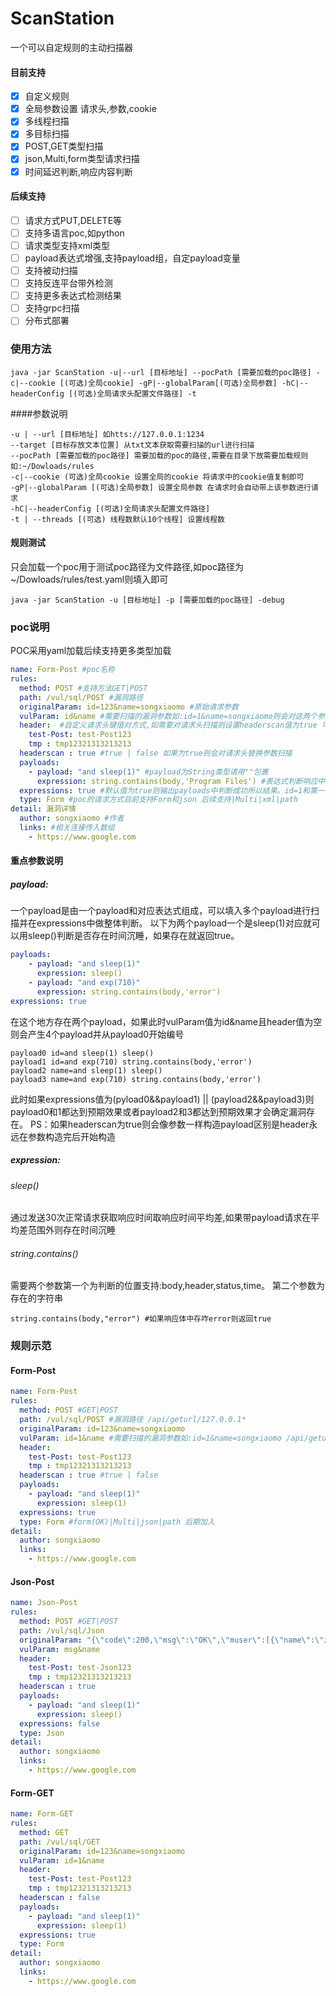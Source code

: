 # ScanStation
一个可以自定规则的主动扫描器

#### 目前支持
- [x] 自定义规则
- [x] 全局参数设置 请求头,参数,cookie
- [x] 多线程扫描
- [x] 多目标扫描
- [x] POST,GET类型扫描
- [x] json,Multi,form类型请求扫描
- [x] 时间延迟判断,响应内容判断
#### 后续支持
- [ ] 请求方式PUT,DELETE等
- [ ] 支持多语言poc,如python
- [ ] 请求类型支持xml类型
- [ ] payload表达式增强,支持payload组，自定payload变量
- [ ] 支持被动扫描
- [ ] 支持反连平台带外检测
- [ ] 支持更多表达式检测结果
- [ ] 支持grpc扫描
- [ ] 分布式部署

### 使用方法
```
java -jar ScanStation -u|--url [目标地址] --pocPath [需要加载的poc路径] -c|--cookie [(可选)全局cookie] -gP|--globalParam[(可选)全局参数] -hC|--headerConfig [(可选)全局请求头配置文件路径] -t 
```
####参数说明
```
-u | --url [目标地址] 如htts://127.0.0.1:1234
--target [目标存放文本位置] 从txt文本获取需要扫描的url进行扫描 
--pocPath [需要加载的poc路径] 需要加载的poc的路径,需要在目录下放需要加载规则 如:~/Dowloads/rules
-c|--cookie (可选)全局cookie 设置全局的cookie 将请求中的cookie值复制即可
-gP|--globalParam [(可选)全局参数] 设置全局参数 在请求时会自动带上该参数进行请求
-hC|--headerConfig [(可选)全局请求头配置文件路径]
-t | --threads [(可选) 线程数默认10个线程] 设置线程数
```
#### 规则测试
只会加载一个poc用于测试poc路径为文件路径,如poc路径为~/Dowloads/rules/test.yaml则填入即可
```
java -jar ScanStation -u [目标地址] -p [需要加载的poc路径] -debug
```

### poc说明
POC采用yaml加载后续支持更多类型加载
```yaml
name: Form-Post #poc名称
rules:
  method: POST #支持方法GET|POST
  path: /vul/sql/POST #漏洞路径 
  originalParam: id=123&name=songxiaomo #原始请求参数
  vulParam: id&name #需要扫描的漏洞参数如:id=1&name=songxiaomo则会对这两个参数进行扫描，可没有原始值
  header:  #自定义请求头键值对方式,如需要对请求头扫描则设置headerscan值为true 可不填
    test-Post: test-Post123
    tmp : tmp12321313213213
  headerscan : true #true | false 如果为true则会对请求头替换参数扫描
  payloads:
    - payload: "and sleep(1)" #payload为String类型请用""包裹
      expression: string.contains(body,'Program Files') #表达式判断响应中结果与预期结果是否相符
  expressions: true #默认值为true则输出payloads中判断成功所以结果。id=1和第一个payload组合为payload0 若存在多个参数如：id=1&name=songxiaomo 和两个payload 则id=1与第一个paylaod和为payload0与第二个为payload1以此类推
  type: Form #poc的请求方式目前支持Form和json 后续支持|Multi|xml|path
detail: 漏洞详情
  author: songxiaomo #作者
  links: #相关连接传入数组
    - https://www.google.com
```
#### 重点参数说明
##### payload:
一个payload是由一个payload和对应表达式组成，可以填入多个payload进行扫描并在expressions中做整体判断。
以下为两个payload一个是sleep(1)对应就可以用sleep()判断是否存在时间沉睡，如果存在就返回true。
```yaml
payloads:
    - payload: "and sleep(1)"
      expression: sleep()
    - payload: "and exp(710)"
      expression: string.contains(body,'error') 
expressions: true
```
在这个地方存在两个payload，如果此时vulParam值为id&name且header值为空则会产生4个payload并从payload0开始编号
```
payload0 id=and sleep(1) sleep()
payload1 id=and exp(710) string.contains(body,'error') 
payload2 name=and sleep(1) sleep()
payload3 name=and exp(710) string.contains(body,'error') 
```
此时如果expressions值为(pyload0&&payload1) || (payload2&&payload3)则payload0和1都达到预期效果或者payload2和3都达到预期效果才会确定漏洞存在。
PS：如果headerscan为true则会像参数一样构造payload区别是header永远在参数构造完后开始构造
##### expression:
###### sleep()
通过发送30次正常请求获取响应时间取响应时间平均差,如果带payload请求在平均差范围外则存在时间沉睡
###### string.contains()
需要两个参数第一个为判断的位置支持:body,header,status,time。
第二个参数为存在的字符串
```
string.contains(body,"error") #如果响应体中存咋error则返回true
```
### 规则示范
#### Form-Post
```yaml
name: Form-Post
rules:
  method: POST #GET|POST
  path: /vul/sql/POST #漏洞路径 /api/geturl/127.0.0.1*
  originalParam: id=123&name=songxiaomo
  vulParam: id=1&name #需要扫描的漏洞参数如:id=1&name=songxiaomo /api/geturl/*/*
  header:
    test-Post: test-Post123
    tmp : tmp12321313213213
  headerscan : true #true | false
  payloads:
    - payload: "and sleep(1)"
      expression: sleep(1) 
  expressions: true 
  type: Form #form(OK)|Multi|json|path 后期加入
detail:
  author: songxiaomo
  links:
    - https://www.google.com
```
#### Json-Post
```yaml
name: Json-Post
rules:
  method: POST #GET|POST
  path: /vul/sql/Json 
  originalParam: "{\"code\":200,\"msg\":\"OK\",\"muser\":[{\"name\":\"zhangsan\",\"age\":\"10\",\"phone\":\"11111\",\"email\":\"11111@11.com\"},{\"name\":\"lisi\",\"age\":\"20\",\"phone\":\"22222\",\"email\":\"22222@22.com\"}]}"
  vulParam: msg&name
  header:
    test-Post: test-Json123
    tmp : tmp12321313213213
  headerscan : true 
  payloads:
    - payload: "and sleep(1)"
      expression: sleep()
  expressions: false 
  type: Json 
detail:
  author: songxiaomo
  links:
    - https://www.google.com
```
#### Form-GET
```yaml
name: Form-GET
rules:
  method: GET 
  path: /vul/sql/GET 
  originalParam: id=123&name=songxiaomo
  vulParam: id=1&name 
  header:
    test-Post: test-Post123
    tmp : tmp12321313213213
  headerscan : false 
  payloads:
    - payload: "and sleep(1)"
      expression: sleep(1)
  expressions: true 
  type: Form 
detail:
  author: songxiaomo
  links:
    - https://www.google.com
```